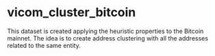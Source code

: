 # vicom_cluster_bitcoin

This dataset is created applying the heuristic properties to the Bitcoin mainnet. The idea is to create address clustering with all the addresses related to the same entity. 
